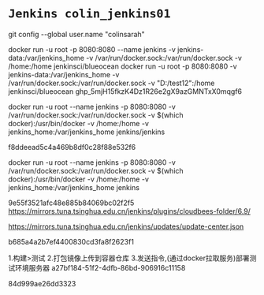 # `Jenkins colin_jenkins01`
git config --global user.name "colinsarah"

docker run  -u root -p 8080:8080 --name jenkins -v jenkins-data:/var/jenkins_home  -v /var/run/docker.sock:/var/run/docker.sock -v /home:/home jenkinsci/blueocean
docker run -u root -p 8080:8080  -v jenkins-data:/var/jenkins_home  -v /var/run/docker.sock:/var/run/docker.sock -v "D:/test12":/home jenkinsci/blueocean
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

docker run -u root --name jenkins -p 8080:8080 -v /var/run/docker.sock:/var/run/docker.sock -v $(which docker):/usr/bin/docker -v /home:/home -v jenkins_home:/var/jenkins_home  jenkins/jenkins

f8ddeead5c4a469b8df0c28f88e532f6

docker run -u root --name jenkins -p 8080:8080 -v /var/run/docker.sock:/var/run/docker.sock -v $(which docker):/usr/bin/docker -v /home:/home -v jenkins_home:/var/jenkins_home  jenkins

9e55f3521afc48e885b84069bc02f2f5
https://mirrors.tuna.tsinghua.edu.cn/jenkins/plugins/cloudbees-folder/6.9/


https://mirrors.tuna.tsinghua.edu.cn/jenkins/updates/update-center.json

b685a4a2b7ef4400830cd3fa8f2623f1

1.构建>测试
2.打包镜像上传到容器仓库
3.发送指令,(通过docker拉取服务)部署测试环境服务器
a27bf184-51f2-4dfb-86bd-906916c11158


84d999ae26dd3323
